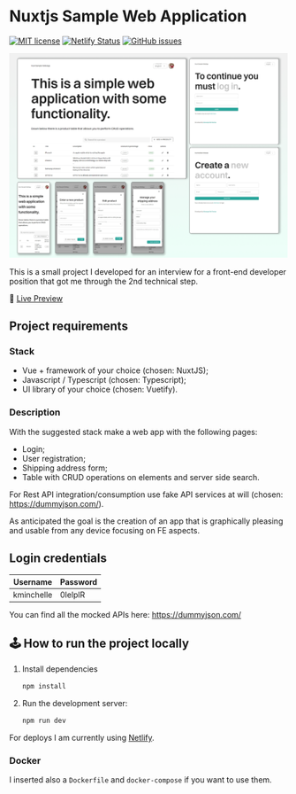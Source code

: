 # Nuxtjs Sample Web Application

[![MIT license](https://img.shields.io/badge/License-MIT-blue.svg)](https://lbesson.mit-license.org/) 
[![Netlify Status](https://api.netlify.com/api/v1/badges/75ab35d0-ca7c-4e18-9ec2-7da80cf7e325/deploy-status)](https://app.netlify.com/sites/nuxt-sample-webapp/deploys)
[![GitHub issues](https://img.shields.io/github/issues/Giuseppetm/nuxt-sample-webapp)](https://github.com/Giuseppetm/nuxt-sample-webapp/issues)

![Preview](./public/preview.png)

This is a small project I developed for an interview for a front-end developer position that got me through the 2nd technical step.

🎦 [Live Preview](https://nuxt-sample-webapp.netlify.app/)

## Project requirements

### Stack

- Vue + framework of your choice (chosen: NuxtJS);
- Javascript / Typescript (chosen: Typescript);
- UI library of your choice (chosen: Vuetify).

### Description

With the suggested stack make a web app with the following pages:

- Login;
- User registration;
- Shipping address form;
- Table with CRUD operations on elements and server side search.

For Rest API integration/consumption use fake API services at will (chosen: <https://dummyjson.com/>).

As anticipated the goal is the creation of an app that is graphically pleasing and usable from any device focusing on FE aspects.

## Login credentials

| Username | Password |
|----------|----------|
| kminchelle | 0lelplR |

You can find all the mocked APIs here: <https://dummyjson.com/>

## 🕹️ How to run the project locally

1. Install dependencies
   ```sh
   npm install
   ```

2. Run the development server:

   ```sh
   npm run dev
   ```

For deploys I am currently using [Netlify](https://app.netlify.com/).

### Docker

I inserted also a `Dockerfile` and `docker-compose` if you want to use them.
